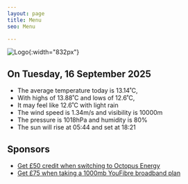 ```yaml
---
layout: page
title: Menu
seo: Menu

---
```


![Logo](/images/logo.jpg){:width="832px"}

<!-- weather_marker starts -->
## On Tuesday, 16 September 2025

- The average temperature today is 13.14˚C,
- With highs of 13.88˚C and lows of 12.6˚C,
- It may feel like 12.6˚C with light rain
- The wind speed is 1.34m/s and visibility is 10000m
- The pressure is 1018hPa and humidity is 80%
- The sun will rise at 05:44 and set at 18:21

<!-- weather_marker ends -->

## Sponsors

- [Get £50 credit when switching to Octopus Energy](https://bit.ly/3oD1nnS)
- [Get £75 when taking a 1000mb YouFibre broadband plan](https://aklam.io/91zWhU?)
